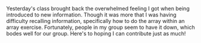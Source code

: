 Yesterday's class brought back the overwhelmed feeling I got when being introduced to new information. Though it was more that I was having difficulty recalling information, specifically how to do the array within an array exercise.
Fortunately, people in my group seem to have it down, which bodes well for our group. Here's to hoping I can contribute just as much!
